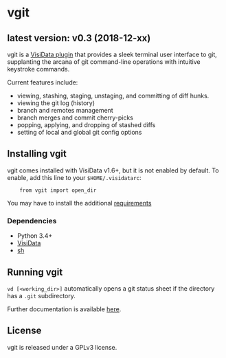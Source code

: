 # vgit

## latest version: v0.3 (2018-12-xx)

vgit is a [VisiData plugin](https://visidata.org/plugins) that provides a sleek terminal user interface to git, supplanting the arcana of git command-line operations with intuitive keystroke commands.

Current features include:
- viewing, stashing, staging, unstaging, and committing of diff hunks.
- viewing the git log (history)
- branch and remotes management
- branch merges and commit cherry-picks
- popping, applying, and dropping of stashed diffs
- setting of local and global git config options

## Installing vgit

vgit comes installed with VisiData v1.6+, but it is not enabled by default.  To enable, add this line to your `$HOME/.visidatarc`:

        from vgit import open_dir

You may have to install the additional [requirements](plugins/vgit/requirements.txt)

### Dependencies

- Python 3.4+
- [VisiData](https://visidata.org/)
- [sh](https://amoffat.github.io/sh/)

## Running vgit

`vd [<working_dir>]` automatically opens a git status sheet if the directory has a `.git` subdirectory.

Further documentation is available [here](vgit-guide.md).

## License

vgit is released under a GPLv3 license.
